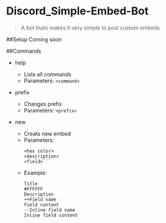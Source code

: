 # Discord_Simple-Embed-Bot

>A bot thats makes it very simple to post custom embeds

##Setup
Coming soon

##Commands
* help
  * Lists all commands
  * Parameters: `<command>`

* prefix
  * Changes prefix
  * Parameters: `<prefix>`
    
* new
  * Creats new embed
  * Parameters:
    ```<title>
    <hex color>
    <description>
    <field>```
  * Example:
    ```
    Title
    #FFFFFF
    Description
    ++Field name
    Field content
    --Inline field name
    Inline field content
    ```

